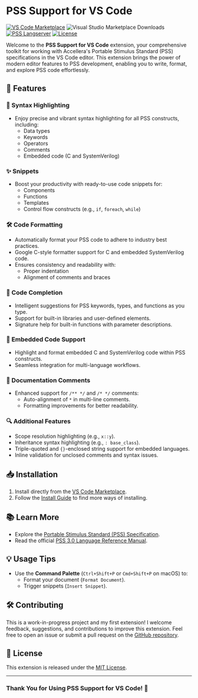 # PSS Support for VS Code

[![VS Code Marketplace](https://vsmarketplacebadges.dev/version/darshan.dsp-vsc-pss.svg
)](https://marketplace.visualstudio.com/items?itemName=Darshan.dsp-vsc-pss)
![Visual Studio Marketplace Downloads](https://img.shields.io/visual-studio-marketplace/d/Darshan.dsp-vsc-pss?label=VS%20Code%20Marketplace%20Downloads)
[![PSS Langserver](https://img.shields.io/github/v/release/thisisthedarshan/pss-langserver?label=Based%20on%20pss-langserver)](https://github.com/thisisthedarshan/pss-langserver)
[![License](https://img.shields.io/github/license/thisisthedarshan/vscode-pss)](LICENSE)

Welcome to the **PSS Support for VS Code** extension, your comprehensive toolkit for working with Accellera's Portable Stimulus Standard (PSS) specifications in the VS Code editor. This extension brings the power of modern editor features to PSS development, enabling you to write, format, and explore PSS code effortlessly.

## 🚀 Features

### 🌟 Syntax Highlighting

- Enjoy precise and vibrant syntax highlighting for all PSS constructs, including:
  - Data types
  - Keywords
  - Operators
  - Comments
  - Embedded code (C and SystemVerilog)

### ✨ Snippets

- Boost your productivity with ready-to-use code snippets for:
  - Components
  - Functions
  - Templates
  - Control flow constructs (e.g., `if`, `foreach`, `while`)

### 🛠️ Code Formatting

- Automatically format your PSS code to adhere to industry best practices.
- Google C-style formatter support for C and embedded SystemVerilog code.
- Ensures consistency and readability with:
  - Proper indentation
  - Alignment of comments and braces

### 🧠 Code Completion

- Intelligent suggestions for PSS keywords, types, and functions as you type.
- Support for built-in libraries and user-defined elements.
- Signature help for built-in functions with parameter descriptions.

### 🔗 Embedded Code Support

- Highlight and format embedded C and SystemVerilog code within PSS constructs.
- Seamless integration for multi-language workflows.

### 📖 Documentation Comments

- Enhanced support for `/** */` and `/* */` comments:
  - Auto-alignment of `*` in multi-line comments.
  - Formatting improvements for better readability.

### 🔍 Additional Features

- Scope resolution highlighting (e.g., `x::y`).
- Inheritance syntax highlighting (e.g., `: base_class`).
- Triple-quoted and `{}`-enclosed string support for embedded languages.
- Inline validation for unclosed comments and syntax issues.

## 📥 Installation

1. Install directly from the [VS Code Marketplace](https://marketplace.visualstudio.com/items?itemName=Darshan.dsp-vsc-pss).
2. Follow the [Install Guide](INSTALL.md) to find more ways of installing.

## 📚 Learn More

- Explore the [Portable Stimulus Standard (PSS) Specification](https://www.accellera.org/activities/working-groups/portable-stimulus).
- Read the official [PSS 3.0 Language Reference Manual](https://www.accellera.org/images/downloads/standards/pss/Portable_Test_Stimulus_Standard_v3.0.pdf).

## 💡 Usage Tips

- Use the **Command Palette** (`Ctrl+Shift+P` or `Cmd+Shift+P` on macOS) to:
  - Format your document (`Format Document`).
  - Trigger snippets (`Insert Snippet`).

## 🛠️ Contributing

This is a work-in-progress project and my first extension! I welcome feedback, suggestions, and contributions to improve this extension. Feel free to open an issue or submit a pull request on the [GitHub repository](https://github.com/thisisthedarshan/vscode-pss/issues/new).

## 📜 License

This extension is released under the [MIT License](LICENSE).

---

### Thank You for Using PSS Support for VS Code! 🎉
